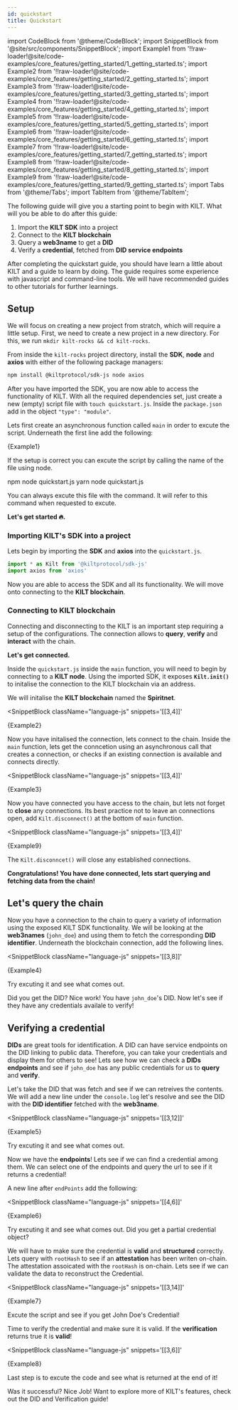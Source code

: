 ```yaml
---
id: quickstart
title: Quickstart
---
```

import CodeBlock from '@theme/CodeBlock';
import SnippetBlock from '@site/src/components/SnippetBlock';
import Example1 from '!!raw-loader!@site/code-examples/core_features/getting_started/1_getting_started.ts';
import Example2 from '!!raw-loader!@site/code-examples/core_features/getting_started/2_getting_started.ts';
import Example3 from '!!raw-loader!@site/code-examples/core_features/getting_started/3_getting_started.ts';
import Example4 from '!!raw-loader!@site/code-examples/core_features/getting_started/4_getting_started.ts';
import Example5 from '!!raw-loader!@site/code-examples/core_features/getting_started/5_getting_started.ts';
import Example6 from '!!raw-loader!@site/code-examples/core_features/getting_started/6_getting_started.ts';
import Example7 from '!!raw-loader!@site/code-examples/core_features/getting_started/7_getting_started.ts';
import Example8 from '!!raw-loader!@site/code-examples/core_features/getting_started/8_getting_started.ts';
import Example9 from '!!raw-loader!@site/code-examples/core_features/getting_started/9_getting_started.ts';
import Tabs from '@theme/Tabs';
import TabItem from '@theme/TabItem';

The following guide will give you a starting point to begin with KILT.
What will you be able to do after this guide:

1. Import the **KILT SDK** into a project
2. Connect to the **KILT blockchain**
3. Query a **web3name** to get a **DID**
4. Verify a **credential**, fetched from **DID service endpoints**

After completing the quickstart guide, you should have learn a little about KILT and a guide to learn by doing.
The guide requires some experience with javascript and command-line tools.
We will have recommended guides to other tutorials for further learnings.

## Setup

We will focus on creating a new project from stratch, which will require a little setup.
First, we need to create a new project in a new directory. For this, we run `mkdir kilt-rocks && cd kilt-rocks`.

From inside the `kilt-rocks` project directory, install the **SDK**, **node** and **axios** with either of the following package managers:

```bash npm2yarn
npm install @kiltprotocol/sdk-js node axios
```

After you have imported the SDK, you are now able to access the functionality of KILT.
With all the required dependencies set, just create a new (empty) script file with `touch quickstart.js`.
Inside the `package.json` add in the object `"type": "module"`.

Lets first create an asynchronous function called `main` in order to excute the script.
Underneath the first line add the following:

<CodeBlock className="language-js">
  {Example1}
</CodeBlock>

If the setup is correct you can excute the script by calling the name of the file using node.

<Tabs>
  <TabItem value='npm' label='npm' default>
    <CodeBlock className="language-bash">
      npm node quickstart.js
    </CodeBlock>
  </TabItem>
  <TabItem value='yarn' label='Yarn'>
    <CodeBlock className="language-bash">
      yarn node quickstart.js
    </CodeBlock>
  </TabItem>
</Tabs>

You can always excute this file with the command.
It will refer to this command when requested to excute.

**Let's get started 🔥.**

### Importing KILT's SDK into a project

Lets begin by importing the **SDK** and **axios** into the `quickstart.js`.

``` js
import * as Kilt from '@kiltprotocol/sdk-js'
import axios from 'axios'
```

Now you are able to access the SDK and all its functionality.
We will move onto connecting to the **KILT blockchain**.

### Connecting to KILT blockchain

Connecting and disconnecting to the KILT is an important step requiring a setup of the configurations.
The connection allows to **query**, **verify** and **interact** with the chain.

**Let's get connected.**

Inside the `quickstart.js` inside the `main` function, you will need to begin by connecting to a **KILT node**.
Using the imported SDK, it exposes **`Kilt.init()`** to initalise the connection to the KILT blockchain via an address.

We will initalise the **KILT blockchain** named the **Spiritnet**.  

<SnippetBlock
  className="language-js"
  snippets='[[3,4]]'
>
  {Example2}
</SnippetBlock>

Now you have initalised the connection, lets connect to the chain.
Inside the `main` function, lets get the conncetion using an asynchronous call that creates a connection, or checks if an existing connection is available and connects directly.

<SnippetBlock
  className="language-js"
  snippets='[[3,4]]'
>
  {Example3}
</SnippetBlock>

Now you have connected you have access to the chain, but lets not forget to **close** any connections.
Its best practice not to leave an connections open, add `Kilt.disconnect()` at the bottom of `main` function.

<SnippetBlock
  className="language-js"
  snippets='[[3,4]]'
>
  {Example9}
</SnippetBlock>

The `Kilt.disconncet()` will close any established connections.

**Congratulations!
You have done connected, lets start querying and fetching data from the chain!**

## Let's query the chain

Now you have a connection to the chain to query a variety of information using the exposed KILT SDK functionality.
We will be looking at the **web3names** (`john_doe`) and using them to fetch the corresponding **DID identifier**.
Underneath the blockchain connection, add the following lines.

<SnippetBlock
  className="language-js"
  snippets='[[3,8]]'
>
  {Example4}
</SnippetBlock>

Try excuting it and see what comes out.

Did you get the DID? Nice work! You have `john_doe`'s DID.
Now let's see if they have any credentials availale to verify!

## Verifying a credential

**DIDs** are great tools for identification.
A DID can have service endpoints on the DID linking to public data.
Therefore, you can take your credentials and display them for others to see!
Lets see how we can check a **DIDs endpoints** and see if `john_doe` has any public credentials for us to **query** and **verify**.

Let's take the DID that was fetch and see if we can retreives the contents.
We will add a new line under the `console.log` let's resolve and see the DID with the **DID identifier** fetched with the **web3name**.

<SnippetBlock
  className="language-js"
  snippets='[[3,12]]'
>
  {Example5}
</SnippetBlock>

Try excuting it and see what comes out.

Now we have the **endpoints**! Lets see if we can find a credential among them.
We can select one of the endpoints and query the url to see if it returns a credential!

A new line after `endPoints` add the following:

<SnippetBlock
  className="language-js"
  snippets='[[4,6]]'
>
  {Example6}
</SnippetBlock>

Try excuting it and see what comes out.
Did you get a partial credential object?

We will have to make sure the credential is **valid** and **structured** correctly.
Lets query with `rootHash` to see if an **attestation** has been writen on-chain.
The attestation assoicated with the `rootHash` is on-chain.
Lets see if we can validate the data to reconstruct the Credential.

<SnippetBlock
  className="language-js"
  snippets='[[3,14]]'
>
  {Example7}
</SnippetBlock>

Excute the script and see if you get John Doe's Credential!

Time to verify the credential and make sure it is valid.
If the **verification** returns true it is **valid**!

<SnippetBlock
  className="language-js"
  snippets='[[3,6]]'
>
  {Example8}
</SnippetBlock>

Last step is to excute the code and see what is returned at the end of it!

Was it successful?
Nice Job! Want to explore more of KILT's features, check out the DID and Verification guide!
